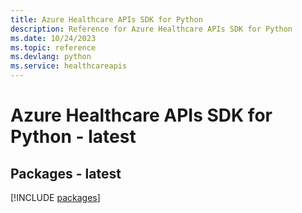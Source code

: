 ```yaml
---
title: Azure Healthcare APIs SDK for Python
description: Reference for Azure Healthcare APIs SDK for Python
ms.date: 10/24/2023
ms.topic: reference
ms.devlang: python
ms.service: healthcareapis
---
```

# Azure Healthcare APIs SDK for Python - latest
## Packages - latest
[!INCLUDE [packages](healthcare-apis-index.md)]